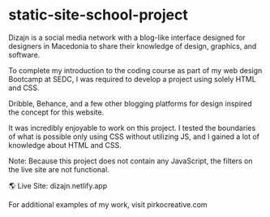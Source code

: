 # static-site-school-project
Dizajn is a social media network with a blog-like interface designed for designers in Macedonia to share their knowledge of design, graphics, and software.

To complete my introduction to the coding course as part of my web design Bootcamp at SEDC, I was required to develop a project using solely HTML and CSS.

Dribble, Behance, and a few other blogging platforms for design inspired the concept for this website.

It was incredibly enjoyable to work on this project. I tested the boundaries of what is possible only using CSS without utilizing JS, and I gained a lot of knowledge about HTML and CSS.

Note: Because this project does not contain any JavaScript, the filters on the live site are not functional.

🌎 Live Site: dizajn.netlify.app

For additional examples of my work, visit pirkocreative.com
